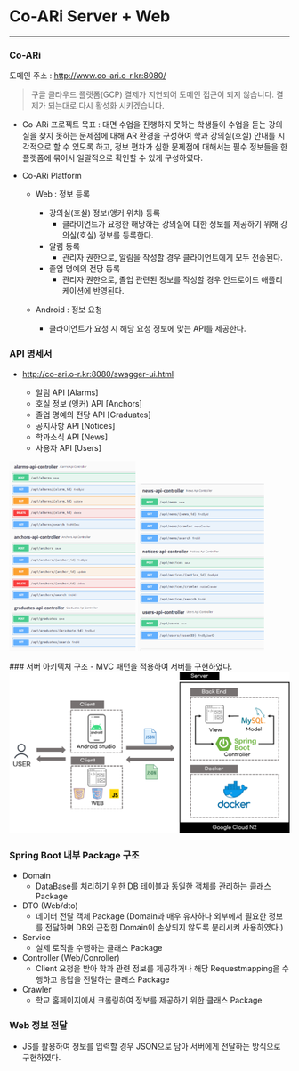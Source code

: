 # Co-ARi Server + Web
---
### Co-ARi
도메인 주소 : http://www.co-ari.o-r.kr:8080/
> 구글 클라우드 플랫폼(GCP) 결제가 지연되어 도메인 접근이 되지 않습니다. 결제가 되는대로 다시 활성화 시키겠습니다.

- Co-ARi 프로젝트 목표 : 대면 수업을 진행하지 못하는 학생들이 수업을 듣는 강의실을 찾지 못하는 문제점에 대해 AR 환경을 구성하여 학과 강의실(호실) 안내를 시각적으로 할 수 있도록 하고, 정보 편차가 심한 문제점에 대해서는 필수 정보들을 한 플랫폼에 묶어서 일괄적으로 확인할 수 있게 구성하였다.

- Co-ARi Platform
  - Web : 정보 등록
    - 강의실(호실) 정보(앵커 위치) 등록
      - 클라이언트가 요청한 해당하는 강의실에 대한 정보를 제공하기 위해 강의실(호실) 정보를 등록한다.
    - 알림 등록
      - 관리자 권한으로, 알림을 작성할 경우 클라이언트에게 모두 전송된다.
    - 졸업 명예의 전당 등록
      - 관리자 권한으로, 졸업 관련된 정보를 작성할 경우 안드로이드 애플리케이션에 반영된다.
       
  - Android : 정보 요청
    - 클라이언트가 요청 시 해당 요청 정보에 맞는 API를 제공한다.

### API 명세서
- http://co-ari.o-r.kr:8080/swagger-ui.html

  - 알림 API [Alarms]
  - 호실 정보 (앵커) API [Anchors]
  - 졸업 명예의 전당 API [Graduates]
  - 공지사항 API [Notices]
  - 학과소식 API [News]
  - 사용자 API [Users]
<p float="left">
  <img src="restAPI1.png" width="45%">
  
  <img src="restAPI2.png" width="45%">
</p>
### 서버 아키텍처 구조
- MVC 패턴을 적용하여 서버를 구현하였다. 
<img src="server.png">

### Spring Boot 내부 Package 구조
- Domain
  - DataBase를 처리하기 위한 DB 테이블과 동일한 객체를 관리하는 클래스 Package 
- DTO (Web/dto)
  - 데이터 전달 객체 Package (Domain과 매우 유사하나 외부에서 필요한 정보를 전달하며 DB와 근접한 Domain이 손상되지 않도록 분리시켜 사용하였다.)
- Service
  - 실제 로직을 수행하는 클래스 Package
- Controller (Web/Conroller)
  - Client 요청을 받아 학과 관련 정보를 제공하거나 해당 Requestmapping을 수행하고 응답을 전달하는 클래스 Package
- Crawler 
  - 학교 홈페이지에서 크롤링하여 정보를 제공하기 위한 클래스 Package

### Web 정보 전달
- JS를 활용하여 정보를 입력할 경우 JSON으로 담아 서버에게 전달하는 방식으로 구현하였다.

